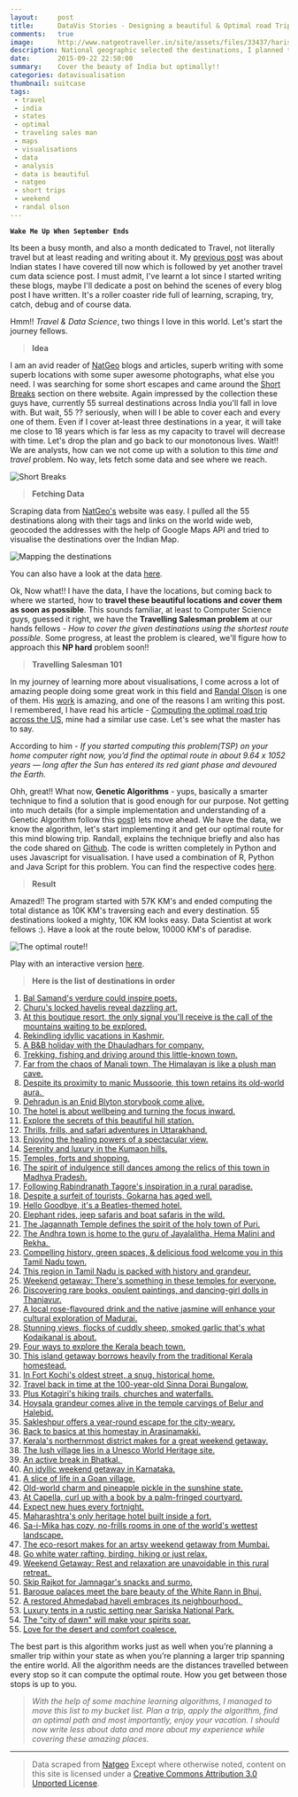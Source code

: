 ```yaml
---
layout:     post
title:      DataVis Stories - Designing a beautiful & Optimal road Trip around India
comments:   true
image:      http://www.natgeotraveller.in/site/assets/files/33437/harishmalabar_pit_viper.jpg
description: National geographic selected the destinations, I planned the shortest route to cover them all. Enjoy the journey, read and learn how to plan your optimal trip
date:       2015-09-22 22:50:00
summary:    Cover the beauty of India but optimally!!
categories: datavisualisation
thumbnail: suitcase
tags:
 - travel
 - india
 - states
 - optimal
 - traveling sales man
 - maps
 - visualisations
 - data
 - analysis
 - data is beautiful
 - natgeo
 - short trips
 - weekend
 - randal olson
---
```


<i class='fa fa-music'></i> **`Wake Me Up When September Ends`** <i class='fa fa-music'></i>

Its been a busy month, and also a month dedicated to Travel, not literally travel but at least reading and writing about it. My [previous post](http://quriousanalyst.com/datavisualisation/2015/09/14/A-traveller-within/) was about Indian states I have covered till now which is followed by yet another travel cum data science post. I must admit, I've learnt a lot since I started writing these blogs, maybe I'll dedicate a post on behind the scenes of every blog post I have written. It's a roller coaster ride full of learning, scraping, try, catch, debug and of course data.

Hmm!! *Travel & Data Science*, two things I love in this world. Let's start the journey fellows. 

> **Idea**

I am an avid reader of [NatGeo](http://www.natgeotraveller.in/) blogs and articles, superb writing with some superb locations with some super awesome photographs, what else you need. I was searching for some short escapes and came around the [Short Breaks](http://www.natgeotraveller.in/magazine/section/short-breaks/) section on there website. Again impressed by the collection these guys have, currently 55 surreal destinations across India you'll fall in love with.  But wait, 55 ?? seriously, when will I be able to cover each and every one of them. Even if I cover at-least three destinations in a year, it will take me close to 18 years which is far less as my capacity to travel will decrease with time. Let's drop the plan and go back to our monotonous lives. Wait!! We are analysts, how can we not come up with a solution to this *time and travel* problem. No way, lets fetch some data and see where we reach.

![Short Breaks](http://i.imgur.com/vAnV0bn.jpg)

>**Fetching Data**

Scraping data from [NatGeo's](http://www.natgeotraveller.in/) website was easy. I pulled all the 55 destinations along with their tags and links on the world wide web, geocoded the addresses with the help of Google Maps API and tried to visualise the destinations over the Indian Map. 

![Mapping the destinations](http://i.imgur.com/jDoli2t.png)

You can also have a look at the data [here](https://github.com/apoorv74/optimal-route/blob/master/pulled_data.csv). 

Ok, Now what!! I have the data, I have the locations, but coming back to where we started, how to **travel these beautiful locations and cover them as soon as possible**. This sounds familiar, at least to Computer Science guys, guessed it right, we have the **Travelling Salesman problem** at our hands fellows - *How to cover the given destinations using the shortest route possible*. Some progress, at least the problem is cleared, we'll figure how to approach this **NP hard** problem soon!!

> **Travelling Salesman 101**

In my journey of learning more about visualisations, I come across a lot of amazing people doing some great work in this field and [Randal Olson](https://twitter.com/randal_olson) is one of them. His [work](http://www.randalolson.com/) is amazing, and one of the reasons I am writing this post. I remembered, I have read his article  - [Computing the optimal road trip across the US](http://www.randalolson.com/2015/03/08/computing-the-optimal-road-trip-across-the-u-s/), mine had a similar use case. Let's see what the master has to say. 

According to him - *If you started computing this problem(TSP) on your home computer right now, you’d find the optimal route in about 9.64 x 1052 years — long after the Sun has entered its red giant phase and devoured the Earth.*

Ohh, great!! What now, **Genetic Algorithms** - yups, basically a smarter technique to find a solution that is good enough for our purpose. Not getting into much details (for a simple implementation and understanding of a Genetic Algorithm follow this [post](http://www.r-bloggers.com/genetic-algorithms-a-simple-r-example/)) lets move ahead. We have the data, we know the algorithm, let's start implementing it and get our optimal route for this mind blowing trip. Randall, explains the technique briefly and also has the code shared on [Github](https://github.com/rhiever/Data-Analysis-and-Machine-Learning-Projects/tree/master/optimal-road-trip). The code is written completely in Python and uses Javascript for visualisation. I have used a combination of R, Python and Java Script for this problem. You can find the respective codes [here](https://github.com/apoorv74/optimal-route/tree/master/code).

>**Result**

Amazed!! The program started with 57K KM's and ended computing the total distance as 10K KM's traversing each and every destination. 55 destinations looked a mighty, 10K KM looks easy. Data Scientist at work fellows :).  Have a look at the route below, 10000 KM's of paradise.

![The optimal route!!](http://i.imgur.com/prYzuhC.png)

Play with an interactive version [here](https://rawgit.com/apoorv74/apoorv74.github.io/master/major-landmarks.html).

>**Here is the list of destinations in order**

1. [Bal Samand's verdure could inspire poets.](http://www.natgeotraveller.in/magazine/month/february-2015/bal-samand/)
2. [Churu's locked havelis reveal dazzling art.](http://www.natgeotraveller.in/magazine/month/january-2014/mansions-and-markets-36/)
3. [At this boutique resort, the only signal you'll receive is the call of the mountains waiting to be explored.](http://www.natgeotraveller.in/magazine/month/september-2015/the-villa-himalaya-jammu-kashmir/)
4. [Rekindling idyllic vacations in Kashmir.](http://www.natgeotraveller.in/magazine/month/may-2015/gulmarg/)
5. [A B&B holiday with the Dhauladhars for company.](http://www.natgeotraveller.in/magazine/month/march-2015/stay-mirage/)
6. [Trekking, fishing and driving around this little-known town.](http://www.natgeotraveller.in/magazine/month/march-2015/barot/)
7. [Far from the chaos of Manali town, The Himalayan is like a plush man cave.](http://www.natgeotraveller.in/magazine/month/september-2014/mountain-manor--the-himalayan-in-manali-355/)
8. [Despite its proximity to manic Mussoorie, this town retains its old-world aura. ](http://www.natgeotraveller.in/magazine/month/july-2015/weekend-getaway-head-to-landour-ruskin-bonds-hometown/)
9. [Dehradun is an Enid Blyton storybook come alive.](http://www.natgeotraveller.in/magazine/month/april-2015/doon-valleys-hidden-delights/)
10. [The hotel is about wellbeing and turning the focus inward.](http://www.natgeotraveller.in/magazine/month/september-2015/ananda-in-the-himalayas-uttarakhand/)
11. [Explore the secrets of this beautiful hill station.](http://www.natgeotraveller.in/magazine/month/november-2014/garhwalis-ghosts-live-in-harmony-in-lansdowne/)
12. [Thrills, frills, and safari adventures in Uttarakhand.](http://www.natgeotraveller.in/magazine/month/july-2015/jims-jungle-retreat-corbett-national-park/)
13. [Enjoying the healing powers of a spectacular view.](http://www.natgeotraveller.in/magazine/month/august-2015/itmenaan-estate-uttarakhand/)
14. [Serenity and luxury in the Kumaon hills.](http://www.natgeotraveller.in/magazine/month/june-2015/te-aroha/)
15. [Temples, forts and shopping.](http://www.natgeotraveller.in/magazine/month/august-2013/short-break-gwalior/)
16. [The spirit of indulgence still dances among the relics of this town in Madhya Pradesh.](http://www.natgeotraveller.in/magazine/month/december-2014/cycle-through-ruins-of-the-empires-in-mandu/)
17. [Following Rabindranath Tagore's inspiration in a rural paradise.](http://www.natgeotraveller.in/magazine/month/june-2014/shantiniketan-by-the-book-307/)
18. [Despite a surfeit of tourists, Gokarna has aged well.](http://www.natgeotraveller.in/magazine/month/may-2014/beach-mantra-120/)
19. [Hello Goodbye, it's a Beatles-themed hotel.](http://www.natgeotraveller.in/magazine/month/june-2015/revolver/)
20. [Elephant rides, jeep safaris and boat safaris in the wild.](http://www.natgeotraveller.in/magazine/month/october-2012/the-wild-way/)
21. [The Jagannath Temple defines the spirit of the holy town of Puri.](http://www.natgeotraveller.in/magazine/month/april-2014/juggernautjourney-164/)
22. [The Andhra town is home to the guru of Jayalalitha, Hema Malini and Rekha. ](http://www.natgeotraveller.in/magazine/month/february-2013/dance-trail-exploring-classical-art-and-culture-in-kuchipudi/)
23. [Compelling history, green spaces, & delicious food welcome you in this Tamil Nadu town.](http://www.natgeotraveller.in/magazine/month/january-2015/vellore/)
24. [This region in Tamil Nadu is packed with history and grandeur.](http://www.natgeotraveller.in/magazine/month/january-2013/chettinad-short-breaks/)
25. [Weekend getaway: There's something in these temples for everyone.](http://www.natgeotraveller.in/magazine/month/february-2015/kumbakonam/)
26. [Discovering rare books, opulent paintings, and dancing-girl dolls in Thanjavur.](http://www.natgeotraveller.in/magazine/month/august-2014/in-the-shadow-of-the-temple-276/)
27. [A local rose-flavoured drink and the native jasmine will enhance your cultural exploration of Madurai.](http://www.natgeotraveller.in/magazine/month/october-2014/guided-by-the-goddess-four-ways-to-explore-madurai/)
28. [Stunning views, flocks of cuddly sheep, smoked garlic that's what Kodaikanal is about.](http://www.natgeotraveller.in/magazine/month/july-2014/the-joy-of-small-things-254/)
29. [Four ways to explore the Kerala beach town.](http://www.natgeotraveller.in/magazine/month/june-2015/kovalam/)
30. [This island getaway borrows heavily from the traditional Kerala homestead.](http://www.natgeotraveller.in/magazine/month/january-2014/soma-kerala-palace-kochi/)
31. [In Fort Kochi's oldest street, a snug, historical home.](http://www.natgeotraveller.in/magazine/month/july-2015/waltons-homestay-fort-kochi/)
32. [Travel back in time at the 100-year-old Sinna Dorai Bungalow.](http://www.natgeotraveller.in/magazine/month/august-2013/short-break-sinna-dorai/)
33. [Plus Kotagiri's hiking trails, churches and waterfalls.](http://www.natgeotraveller.in/magazine/month/october-2013/explore-the-nilgiris-through-ootys-botanical-gardens-and-tea-estates/)
34. [Hoysala grandeur comes alive in the temple carvings of Belur and Halebid.](http://www.natgeotraveller.in/magazine/month/february-2014/chronicles-in-stone-148/)
35. [Sakleshpur offers a year-round escape for the city-weary.](http://www.natgeotraveller.in/magazine/month/august-2013/hillside-haven/)
36. [Back to basics at this homestay in Arasinamakki.](http://www.natgeotraveller.in/magazine/month/august-2012/stream-of-joy/)
37. [Kerala's northernmost district makes for a great weekend getaway.](http://www.natgeotraveller.in/magazine/month/march-2013/unseen-sands/)
38. [The lush village lies in a Unesco World Heritage site.](http://www.natgeotraveller.in/magazine/month/october-2012/agumbe-rainforest-karnataka-western-ghats/)
39. [An active break in Bhatkal. ](http://www.natgeotraveller.in/magazine/month/august-2015/forest-trails-temple-ruins-and-luscious-mangalorean-food-in-coastal-karnataka/)
40. [An idyllic weekend getaway in Karnataka.](http://www.natgeotraveller.in/magazine/month/june-2013/honnemaradu/)
41. [A slice of life in a Goan village.](http://www.natgeotraveller.in/magazine/month/july-2013/only-olive/)
42. [Old-world charm and pineapple pickle in the sunshine state.](http://www.natgeotraveller.in/magazine/month/may-2015/goan-reverie/)
43. [At Capella, curl up with a book by a palm-fringed courtyard.](http://www.natgeotraveller.in/magazine/month/december-2014/browsers-nook/)
44. [Expect new hues every fortnight.](http://www.natgeotraveller.in/magazine/month/july-2012/monsoon-flower-fiesta-your-complete-guide-to-exploring-the-kaas-plateau/)
45. [Maharashtra's only heritage hotel built inside a fort.](http://www.natgeotraveller.in/magazine/month/june-2013/time-travelling-while-staying-at-fort-jadhavgadh/)
46. [Sa-i-Mika has cozy, no-frills rooms in one of the world's wettest landscape.](http://www.natgeotraveller.in/magazine/month/august-2013/rustic-in-the-rain/)
47. [The eco-resort makes for an artsy weekend getaway from Mumbai.](http://www.natgeotraveller.in/magazine/month/july-2013/avanti-kalagram-maharashtra/)
48. [Go white water rafting, birding, hiking or just relax.](http://www.natgeotraveller.in/magazine/month/november-2013/monsoon-getaway-explore-the-natural-beauty-of-mulshi-lake-near-pune/)
49. [Weekend Getaway: Rest and relaxation are unavoidable in this rural retreat. ](http://www.natgeotraveller.in/magazine/month/january-2013/hidden-village/)
50. [Skip Rajkot for Jamnagar's snacks and surmo.](http://www.natgeotraveller.in/magazine/month/march-2014/small-city-big-prize-85/)
51. [Baroque palaces meet the bare beauty of the White Rann in Bhuj.](http://www.natgeotraveller.in/magazine/month/september-2014/across-the-salt-desert-354/)
52. [A restored Ahmedabad haveli embraces its neighbourhood. ](http://www.natgeotraveller.in/magazine/month/april-2015/french-haveli/)
53. [Luxury tents in a rustic setting near Sariska National Park.](http://www.natgeotraveller.in/magazine/month/march-2015/vanaashrya/)
54. [The "city of dawn" will make your spirits soar.](http://www.natgeotraveller.in/magazine/month/may-2015/regal-romance/)
55. [Love for the desert and comfort coalesce.](http://www.natgeotraveller.in/magazine/month/august-2015/suryagarh-rajasthan/)
 
The best part is this algorithm works just as well when you’re planning a smaller trip within your state as when you’re planning a larger trip spanning the entire world. All the algorithm needs are the distances travelled between every stop so it can compute the optimal route. How you get between those stops is up to you.

> *With the help of some machine learning algorithms, I managed to move this list to my bucket list. Plan a trip, apply the algorithm, find an optimal path and most importantly, enjoy your vacation. I should now write less about data and more about my experience while covering these amazing places.*


----------

>Data scraped from [Natgeo](http://www.natgeotraveller.in/)
Except where otherwise noted, content on this site is licensed under a [Creative Commons Attribution 3.0 Unported License](http://creativecommons.org/licenses/by/3.0/). 
